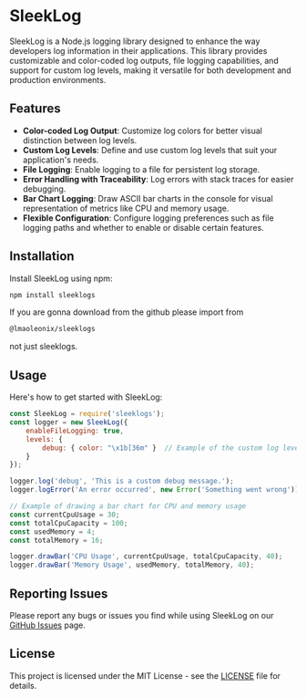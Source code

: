 # SleekLog

SleekLog is a Node.js logging library designed to enhance the way developers log information in their applications. This library provides customizable and color-coded log outputs, file logging capabilities, and support for custom log levels, making it versatile for both development and production environments.

## Features

- **Color-coded Log Output**: Customize log colors for better visual distinction between log levels.
- **Custom Log Levels**: Define and use custom log levels that suit your application's needs.
- **File Logging**: Enable logging to a file for persistent log storage.
- **Error Handling with Traceability**: Log errors with stack traces for easier debugging.
- **Bar Chart Logging**: Draw ASCII bar charts in the console for visual representation of metrics like CPU and memory usage.
- **Flexible Configuration**: Configure logging preferences such as file logging paths and whether to enable or disable certain features.

## Installation

Install SleekLog using npm:

```bash
npm install sleeklogs
```

If you are gonna download from the github please import from

```bash
@lmaoleonix/sleeklogs
```

not just sleeklogs.

## Usage 

Here's how to get started with SleekLog:

```js
const SleekLog = require('sleeklogs');
const logger = new SleekLog({
    enableFileLogging: true,
    levels: {
        debug: { color: "\x1b[36m" }  // Example of the custom log level
    }
});

logger.log('debug', 'This is a custom debug message.');
logger.logError('An error occurred', new Error('Something went wrong'));

// Example of drawing a bar chart for CPU and memory usage
const currentCpuUsage = 30;
const totalCpuCapacity = 100;
const usedMemory = 4;
const totalMemory = 16;

logger.drawBar('CPU Usage', currentCpuUsage, totalCpuCapacity, 40);
logger.drawBar('Memory Usage', usedMemory, totalMemory, 40);
```

## Reporting Issues

Please report any bugs or issues you find while using SleekLog on our [GitHub Issues](https://github.com/lmaoleonix/sleeklogs/issues) page.

## License

This project is licensed under the MIT License - see the [LICENSE](https://github.com/lmaoleonix/sleeklogs/blob/main/LICENSE) file for details.

